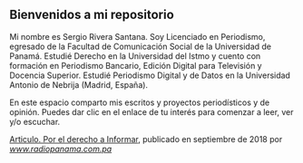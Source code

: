 ## Bienvenidos a mi repositorio

Mi nombre es Sergio Rivera Santana. Soy Licenciado en Periodismo, egresado de la Facultad de Comunicación Social de la Universidad de Panamá. Estudié Derecho en la Universidad del Istmo y cuento con formación en Periodismo Bancario, Edición Digital para Televisión y Docencia Superior. Estudié Periodismo Digital y de Datos en la Universidad Antonio de Nebrija (Madrid, España).

En este espacio comparto mis escritos y proyectos periodísticos y de opinión. Puedes dar clic en el enlace de tu interés para comenzar a leer, ver y/o escuchar.

[Articulo. Por el derecho a Informar](articulo1.md), publicado en septiembre de 2018 por _www.radiopanama.com.pa_

